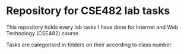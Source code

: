 # Repository for CSE482 lab tasks
This repository holds every lab tasks I have done for Internet and Web Technology (CSE482)
course.

Tasks are categorised in folders on their according to class number.
